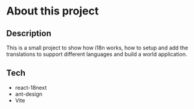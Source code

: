 # About this project

## Description

This is a small project to show how i18n works, how to setup and add the translations to support different languages and build a world application.

## Tech

- react-18next
- ant-design
- Vite
